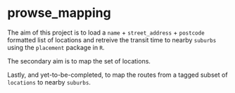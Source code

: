 # prowse_mapping
The aim of this project is to load a `name` + `street_address` + `postcode` formatted list of locations and retreive the transit time to nearby `suburbs` using the `placement` package in `R`. 

The secondary aim is to map the set of locations.

Lastly, and yet-to-be-completed, to map the routes from a tagged subset of `locations` to nearby `suburbs`.
